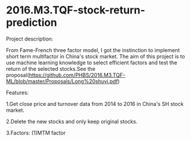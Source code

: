 # 2016.M3.TQF-stock-return-prediction
Project description:

From Fame-French three factor model, I got the instinction to implement short term multifactor in China's stock market. 
The aim of this project is to use machine learning knowledge to select efficient factors and test the return of the selected stocks.See the proposal(https://github.com/PHBS/2016.M3.TQF-ML/blob/master/Proposals/Long%20shuyi.pdf)

Features:

1.Get close price and turnover data from 2014 to 2016 in China's SH stock market.

2.Delete the new stocks and only keep original stocks.

3.Factors:
  (1)MTM factor
